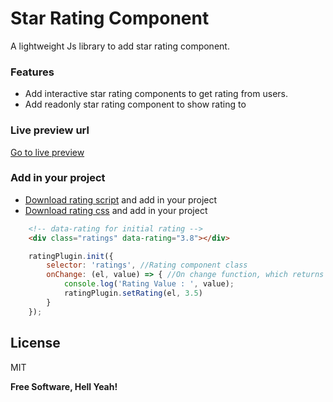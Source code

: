 
# Star Rating Component

A lightweight Js library to add star rating component.

### Features

- Add interactive star rating components to get rating from users.
- Add readonly star rating component to show rating to 

### Live preview url
[Go to live preview](https://marif0025.github.io/star-ratings/)

### Add in your project
- [Download rating script](https://github.com/marif0025/star-ratings/blob/master/public/assets/js/ratings.js) and add in your project
- [Download rating css](https://github.com/marif0025/star-ratings/blob/master/public/assets/css/ratings.css) and add in your project

```html
    <!-- data-rating for initial rating -->
    <div class="ratings" data-rating="3.8"></div>
```

```js
    ratingPlugin.init({
        selector: 'ratings', //Rating component class
        onChange: (el, value) => { //On change function, which returns user input and set rating function
            console.log('Rating Value : ', value);
            ratingPlugin.setRating(el, 3.5)
        }
    });
```

## License

MIT

**Free Software, Hell Yeah!**
